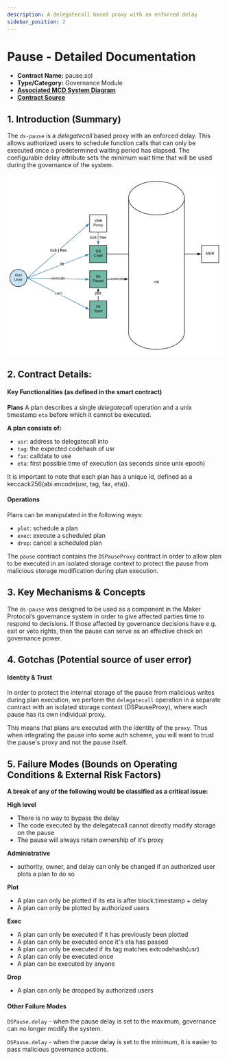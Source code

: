 ```yaml
---
description: A delegatecall based proxy with an enforced delay
sidebar_position: 2
---
```


# Pause - Detailed Documentation

* **Contract Name:** pause.sol
* **Type/Category:** Governance Module
* [**Associated MCD System Diagram**](https://github.com/makerdao/dss/wiki#system-architecture)
* [**Contract Source**](https://github.com/dapphub/ds-pause/blob/master/src/pause.sol)

## 1. Introduction \(Summary\)

The `ds-pause` is a _delegatecall_ based proxy with an enforced delay. This allows authorized users to schedule function calls that can only be executed once a predetermined waiting period has elapsed. The configurable delay attribute sets the minimum wait time that will be used during the governance of the system.

![](../../assets/pause.png)

## 2. Contract Details:

#### Key Functionalities \(as defined in the smart contract\)

**Plans** A plan describes a single _delegatecall_ operation and a unix timestamp `eta` before which it cannot be executed.

**A plan consists of:**

* `usr`: address to delegatecall into
* `tag`: the expected codehash of usr
* `fax`: calldata to use
* `eta`: first possible time of execution \(as seconds since unix epoch\)

It is important to note that each plan has a unique id, defined as a keccack256\(abi.encode\(usr, tag, fax, eta\)\).

#### **Operations**

Plans can be manipulated in the following ways:

* `plot`: schedule a plan
* `exec`: execute a scheduled plan
* `drop`: cancel a scheduled plan

The `pause` contract contains the `DSPauseProxy` contract in order to allow plan to be executed in an isolated storage context to protect the pause from malicious storage modification during plan execution.

## 3. Key Mechanisms & Concepts

The `ds-pause` was designed to be used as a component in the Maker Protocol’s governance system in order to give affected parties time to respond to decisions. If those affected by governance decisions have e.g. exit or veto rights, then the pause can serve as an effective check on governance power.

## 4. Gotchas \(Potential source of user error\)

#### **Identity & Trust**

In order to protect the internal storage of the pause from malicious writes during plan execution, we perform the `delegatecall` operation in a separate contract with an isolated storage context \(DSPauseProxy\), where each pause has its own individual proxy.

This means that plans are executed with the identity of the `proxy`. Thus when integrating the pause into some auth scheme, you will want to trust the pause's proxy and not the pause itself.

## 5. Failure Modes \(Bounds on Operating Conditions & External Risk Factors\)

**A break of any of the following would be classified as a critical issue:**

**High level**

* There is no way to bypass the delay
* The code executed by the delegatecall cannot directly modify storage on the pause
* The pause will always retain ownership of it's proxy

**Administrative**

* authority, owner, and delay can only be changed if an authorized user plots a plan to do so

**Plot**

* A plan can only be plotted if its eta is after block.timestamp + delay
* A plan can only be plotted by authorized users

**Exec**

* A plan can only be executed if it has previously been plotted
* A plan can only be executed once it's eta has passed
* A plan can only be executed if its tag matches extcodehash\(usr\)
* A plan can only be executed once
* A plan can be executed by anyone

**Drop**

* A plan can only be dropped by authorized users

#### Other Failure Modes

`DSPause.delay` - when the pause delay is set to the maximum, governance can no longer modify the system.

`DSPause.delay` - when the pause delay is set to the minimum, it is easier to pass malicious governance actions.

